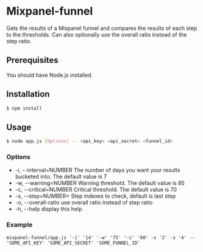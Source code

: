 # Mixpanel-funnel
Gets the results of a Mixpanel funnel and compares the results of each step to the thresholds. Can also optionally use the overall ratio instead of the step ratio.

## Prerequisites
You  should have Node.js installed.

## Installation
```sh
$ npm install
```

## Usage
 ```sh
$ node app.js [Options] -- <api_key> <api_secret> <funnel_id>
```

### Options
- -i, --interval=NUMBER  The number of days you want your results bucketed into. The default value is 7
- -w, --warning=NUMBER   Warning threshold. The default value is 85
- -c, --critical=NUMBER  Critical threshold. The default value is 70
- -s, --step=NUMBER+     Step indexes to check, default is last step
- -o, --overall-ratio      use overall ratio instead of step ratio
- -h, --help               display this help           

### Example
```
mixpanel-funnel/app.js '-i' '14' '-w' '75' '-c' '60' -s '2' -s '4' -- 'SOME_API_KEY' 'SOME_API_SECRET' 'SOME_FUNNEL_ID'
```
